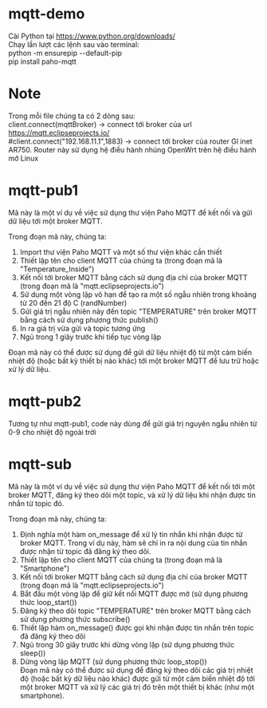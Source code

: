# mqtt-demo
Cài Python tại https://www.python.org/downloads/  
Chạy lần lượt các lệnh sau vào terminal:  
python -m ensurepip --default-pip  
pip install paho-mqtt  

# Note  
Trong mỗi file chúng ta có 2 dòng sau:  
client.connect(mqttBroker) -> connect tới broker của url https://mqtt.eclipseprojects.io/  
#client.connect("192.168.11.1",1883) -> connect tới broker của router Gl inet AR750. Router này sử dụng hệ điều hành nhúng OpenWrt trên hệ điều hành mở Linux  


# mqtt-pub1  
Mã này là một ví dụ về việc sử dụng thư viện Paho MQTT để kết nối và gửi dữ liệu tới một broker MQTT.  

 Trong đoạn mã này, chúng ta:  

 1. Import thư viện Paho MQTT và một số thư viện khác cần thiết  
 2. Thiết lập tên cho client MQTT của chúng ta (trong đoạn mã là "Temperature_Inside")  
 3. Kết nối tới broker MQTT bằng cách sử dụng địa chỉ của broker MQTT (trong đoạn mã là "mqtt.eclipseprojects.io")  
 4. Sử dụng một vòng lặp vô hạn để tạo ra một số ngẫu nhiên trong khoảng từ 20 đến 21 độ C (randNumber)  
 5. Gửi giá trị ngẫu nhiên này đến topic "TEMPERATURE" trên broker MQTT bằng cách sử dụng phương thức publish()  
 6. In ra giá trị vừa gửi và topic tương ứng  
 7. Ngủ trong 1 giây trước khi tiếp tục vòng lặp  
   
 Đoạn mã này có thể được sử dụng để gửi dữ liệu nhiệt độ từ một cảm biến nhiệt độ (hoặc bất kỳ thiết bị nào khác) tới một broker MQTT để lưu trữ hoặc xử lý dữ liệu.  
 
 # mqtt-pub2
 Tương tự như mqtt-pub1, code này dùng để gửi giá trị nguyên ngẫu nhiên từ 0-9 cho nhiệt độ ngoài trời  
   
# mqtt-sub
Mã này là một ví dụ về việc sử dụng thư viện Paho MQTT để kết nối tới một broker MQTT, đăng ký theo dõi một topic, và xử lý dữ liệu khi nhận được tin nhắn từ topic đó.  
  
Trong đoạn mã này, chúng ta:  
  
1. Định nghĩa một hàm on_message để xử lý tin nhắn khi nhận được từ broker MQTT. Trong ví dụ này, hàm sẽ chỉ in ra nội dung của tin nhắn được nhận từ topic đã đăng ký theo dõi.  
2. Thiết lập tên cho client MQTT của chúng ta (trong đoạn mã là "Smartphone")  
3. Kết nối tới broker MQTT bằng cách sử dụng địa chỉ của broker MQTT (trong đoạn mã là "mqtt.eclipseprojects.io")  
4. Bắt đầu một vòng lặp để giữ kết nối MQTT được mở (sử dụng phương thức loop_start())  
5. Đăng ký theo dõi topic "TEMPERATURE" trên broker MQTT bằng cách sử dụng phương thức subscribe()  
6. Thiết lập hàm on_message() được gọi khi nhận được tin nhắn trên topic đã đăng ký theo dõi   
7. Ngủ trong 30 giây trước khi dừng vòng lặp (sử dụng phương thức sleep())  
8. Dừng vòng lặp MQTT (sử dụng phương thức loop_stop())  
Đoạn mã này có thể được sử dụng để đăng ký theo dõi các giá trị nhiệt độ (hoặc bất kỳ dữ liệu nào khác) được gửi từ một cảm biến nhiệt độ tới một broker MQTT và xử lý các giá trị đó trên một thiết bị khác (như một smartphone).
